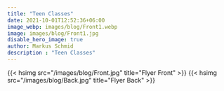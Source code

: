```yaml
---
title: "Teen Classes"
date: 2021-10-01T12:52:36+06:00
image_webp: images/blog/Front1.webp
image: images/blog/Front1.jpg
disable_hero_image: true
author: Markus Schmid
description : "Teen Classes"
---
```


{{< hsimg src="/images/blog/Front.jpg" title="Flyer Front" >}}
{{< hsimg src="/images/blog/Back.jpg" title="Flyer Back" >}}

